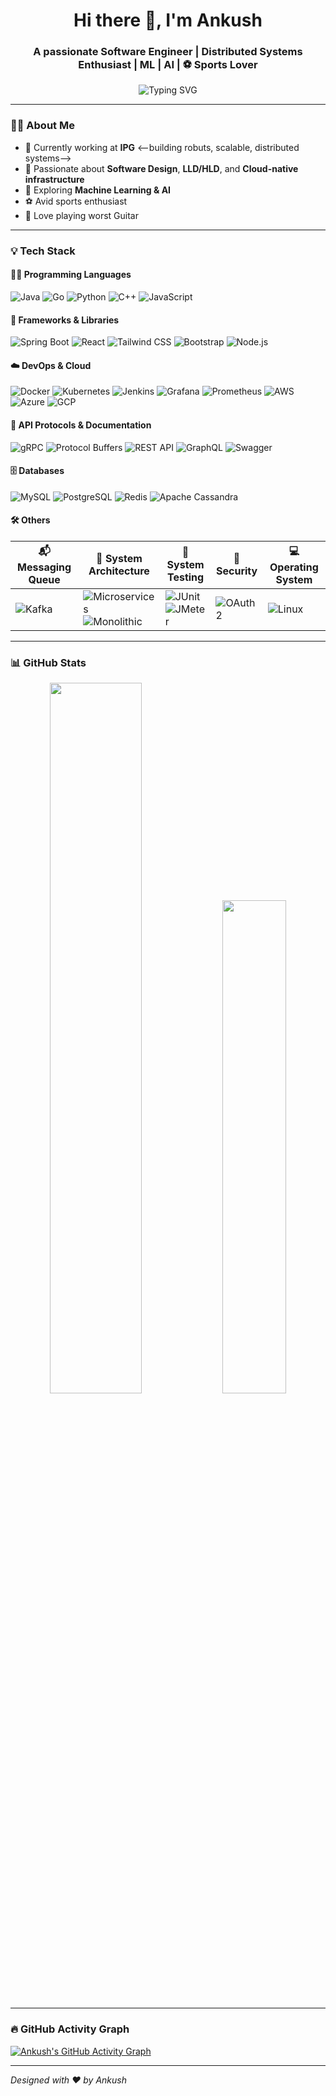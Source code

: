 <!-- Hi there 👋 -->
<h1 align="center">Hi there 👋, I'm Ankush</h1>
<h3 align="center">A passionate Software Engineer | Distributed Systems Enthusiast | ML | AI | ⚽ Sports Lover</h3>

<p align="center">
  <img src="https://readme-typing-svg.herokuapp.com?font=Fira+Code&duration=2000&pause=1000&center=true&width=600&lines=I+love+solving+real+problems;Designing+Scalable+Distributed+Systems;Cloud-Native+Engineer;Always+Learning+New+Things" alt="Typing SVG" />
</p> 

---

### 🧑‍💻 About Me

- 🔭 Currently working at **IPG** <--building robuts, scalable, distributed systems-->  
- 🚀 Passionate about **Software Design**, **LLD/HLD**, and **Cloud-native infrastructure**
- 🧠 Exploring **Machine Learning & AI**
- ⚽ Avid sports enthusiast
- 🎸 Love playing worst Guitar
---

### 💡 Tech Stack


#### 👨‍💻 Programming Languages
![Java](https://img.shields.io/badge/Java-007396?style=for-the-badge&logo=java&logoColor=white)
![Go](https://img.shields.io/badge/Go-00ADD8?style=for-the-badge&logo=go&logoColor=white)
![Python](https://img.shields.io/badge/Python-FFD43B?style=for-the-badge&logo=python&logoColor=blue)
![C++](https://img.shields.io/badge/C++-00599C?style=for-the-badge&logo=c%2B%2B&logoColor=white)
![JavaScript](https://img.shields.io/badge/JavaScript-F7DF1E?style=for-the-badge&logo=javascript&logoColor=black)

#### 🚀 Frameworks & Libraries
![Spring Boot](https://img.shields.io/badge/SpringBoot-6DB33F?style=for-the-badge&logo=springboot&logoColor=white)
![React](https://img.shields.io/badge/React-20232A?style=for-the-badge&logo=react&logoColor=61DAFB)
![Tailwind CSS](https://img.shields.io/badge/TailwindCSS-38B2AC?style=for-the-badge&logo=tailwind-css&logoColor=white)
![Bootstrap](https://img.shields.io/badge/Bootstrap-563D7C?style=for-the-badge&logo=bootstrap&logoColor=white)
![Node.js](https://img.shields.io/badge/Node.js-339933?style=for-the-badge&logo=nodedotjs&logoColor=white)

#### ☁️ DevOps & Cloud
![Docker](https://img.shields.io/badge/Docker-2496ED?style=for-the-badge&logo=docker&logoColor=white)
![Kubernetes](https://img.shields.io/badge/Kubernetes-326CE5?style=for-the-badge&logo=kubernetes&logoColor=white)
![Jenkins](https://img.shields.io/badge/Jenkins-D24939?style=for-the-badge&logo=jenkins&logoColor=white)
![Grafana](https://img.shields.io/badge/Grafana-F46800?style=for-the-badge&logo=grafana&logoColor=white)
![Prometheus](https://img.shields.io/badge/Prometheus-E6522C?style=for-the-badge&logo=prometheus&logoColor=white)
![AWS](https://img.shields.io/badge/AWS-232F3E?style=for-the-badge&logo=amazonaws&logoColor=white)
![Azure](https://img.shields.io/badge/Azure-0078D4?style=for-the-badge&logo=microsoftazure&logoColor=white)
![GCP](https://img.shields.io/badge/GCP-4285F4?style=for-the-badge&logo=googlecloud&logoColor=white)

#### 🔌 API Protocols & Documentation
![gRPC](https://img.shields.io/badge/gRPC-4285F4?style=for-the-badge&logo=google&logoColor=white)
![Protocol Buffers](https://img.shields.io/badge/Protobuf-0081CB?style=for-the-badge&logo=google&logoColor=white)
![REST API](https://img.shields.io/badge/REST-FF6F00?style=for-the-badge&logo=api&logoColor=white)
![GraphQL](https://img.shields.io/badge/GraphQL-E10098?style=for-the-badge&logo=graphql&logoColor=white)
![Swagger](https://img.shields.io/badge/Swagger-85EA2D?style=for-the-badge&logo=swagger&logoColor=black)

#### 🗄️ Databases
![MySQL](https://img.shields.io/badge/MySQL-4479A1?style=for-the-badge&logo=mysql&logoColor=white)
![PostgreSQL](https://img.shields.io/badge/PostgreSQL-4169E1?style=for-the-badge&logo=postgresql&logoColor=white)
![Redis](https://img.shields.io/badge/Redis-DC382D?style=for-the-badge&logo=redis&logoColor=white)
![Apache Cassandra](https://img.shields.io/badge/Cassandra-1287B1?style=for-the-badge&logo=apache-cassandra&logoColor=white)


#### 🛠️ Others
| 📬 Messaging Queue                             | 🧱 System Architecture                                              | 🧪 System Testing                                               | 🔐 Security                                  | 💻 Operating System                      |
|-----------------------------------------|---------------------------------------------------------|-----------------------------------------------------|----------------------------------------------|-----------------------------------------|
| ![Kafka](https://img.shields.io/badge/Kafka-231F20?style=flat&logo=apache-kafka&logoColor=white) | ![Microservices](https://img.shields.io/badge/Microservices-FF8C00?style=flat) ![Monolithic](https://img.shields.io/badge/Monolithic-708090?style=flat) | ![JUnit](https://img.shields.io/badge/JUnit-25A162?style=flat&logo=java&logoColor=white) ![JMeter](https://img.shields.io/badge/JMeter-D22128?style=flat&logo=apache-jmeter&logoColor=white) | ![OAuth2](https://img.shields.io/badge/OAuth2-7B3FA0?style=flat&logo=oauth&logoColor=white) | ![Linux](https://img.shields.io/badge/Linux-FCC624?style=flat&logo=linux&logoColor=black) |
---

### 📊 GitHub Stats

<p align="center">
  <img src="https://github-readme-stats.vercel.app/api?username=Ankushryuga&show_icons=true&theme=tokyonight&hide_border=false&count_private=true" width="54%" />
  <img src="https://github-readme-stats.vercel.app/api/top-langs/?username=Ankushryuga&layout=compact&theme=tokyonight&hide_border=false" width="45%" />
</p>





---

### 🔥 GitHub Activity Graph

[![Ankush's GitHub Activity Graph](https://github-readme-activity-graph.vercel.app/graph?username=Ankushryuga&theme=tokyo-night)](https://github.com/ashutosh00710/github-readme-activity-graph)

---


*Designed with ❤️ by Ankush*
